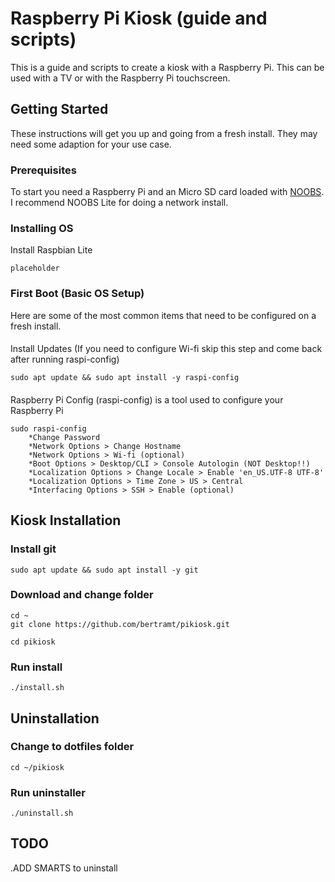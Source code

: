 # Raspberry Pi Kiosk (guide and scripts)
This is a guide and scripts to create a kiosk with a Raspberry Pi.  This can be used with a TV or with the Raspberry Pi touchscreen.

## Getting Started

These instructions will get you up and going from a fresh install.  They may need some adaption for your use case.

### Prerequisites

To start you need a Raspberry Pi and an Micro SD card loaded with [NOOBS](https://www.raspberrypi.org/downloads/noobs/). I recommend NOOBS Lite for doing a network install.

### Installing OS

Install Raspbian Lite

```
placeholder
```

### First Boot (Basic OS Setup)

Here are some of the most common items that need to be configured on a fresh install. 

####
Install Updates (If you need to configure Wi-fi skip this step and come back after running raspi-config)
```
sudo apt update && sudo apt install -y raspi-config
```

####
Raspberry Pi Config (raspi-config) is a tool used to configure your Raspberry Pi

```
sudo raspi-config
    *Change Password
    *Network Options > Change Hostname
    *Network Options > Wi-fi (optional) 
    *Boot Options > Desktop/CLI > Console Autologin (NOT Desktop!!)
    *Localization Options > Change Locale > Enable 'en_US.UTF-8 UTF-8'
    *Localization Options > Time Zone > US > Central
    *Interfacing Options > SSH > Enable (optional)

```


## Kiosk Installation
### Install git
```
sudo apt update && sudo apt install -y git
```


### Download and change folder
```
cd ~
git clone https://github.com/bertramt/pikiosk.git

cd pikiosk
```
### Run install
```
./install.sh
```

## Uninstallation

### Change to dotfiles folder
```
cd ~/pikiosk
```

### Run uninstaller
```
./uninstall.sh
```

## TODO
.ADD SMARTS to uninstall


